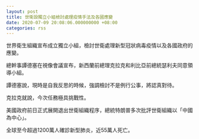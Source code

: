 ```yaml
---
layout: post
title: 世衛設獨立小組檢討處理疫情手法及各國應變
date: 2020-07-09 20:08:06.000000000 +08:00
categories: rss
---
```


世界衛生組織宣布成立獨立小組，檢討世衛處理新型冠狀病毒疫情以及各國政府的應變。

總幹事譚德塞在視像會議宣布，新西蘭前總理克拉克和利比亞前總統瑟利夫同意領導小組。

譚德塞說，現時是自我反思的時候，強調檢討不是例行公事，將認真對待。

克拉克就說，今次任務極具挑戰性。

美國政府前日正式展開退出世衛組織程序，總統特朗普多次批評世衛組織以「中國為中心」。

全球至今超過1200萬人確診新型肺炎，近55萬人死亡。
